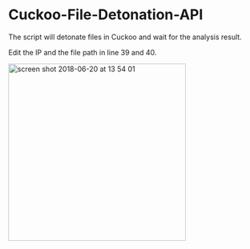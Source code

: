 # Cuckoo-File-Detonation-API

The script will detonate files in Cuckoo and wait for the analysis result.

Edit the IP and the file path in line 39 and 40.

<img width="354" alt="screen shot 2018-06-20 at 13 54 01" src="https://user-images.githubusercontent.com/25227268/41656797-78abe024-7491-11e8-8a4f-3841994391d9.png">

